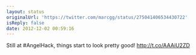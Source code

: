 ```yaml
---
layout: status
originalUrl: 'https://twitter.com/marcgg/status/275041406534430722'
isReply: false
date: 2012-12-02 00:59:16
---
```


Still at #AngelHack, things start to look pretty good! http://t.co/AAAiU2ZD
